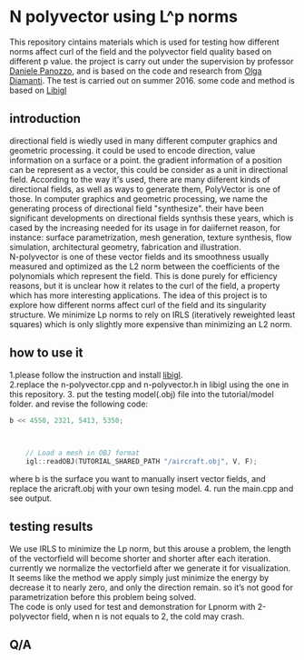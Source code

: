 # N polyvector using L^p norms

This repository cintains materials which is used for testing how different norms affect curl of the field and the polyvector field quality based on different p value. the project is carry out under the supervision by professor [Daniele Panozzo](http://cs.nyu.edu/~panozzo/), and is based on the code and research from [Olga Diamanti](http://web.stanford.edu/~diamanti/). The test is carried out on summer 2016. some code and method is based on [Libigl](https://github.com/libigl/libigl/)
## introduction
directional field is wiedly used in many different computer graphics and geometric processing. it could be used to encode direction, value information on a surface or a point. the gradient information of a position can be represent as a vector, this could be consider as a  unit in directional field. According to the way it's used, there are many diiferent kinds of directional fields, as well as ways to generate them, PolyVector is one of those. In computer graphics and geometric processing, we name the generating process of directional field "synthesize". their have been significant developments on directional fields synthsis these years, which is cased by the increasing needed for its usage in for daiifernet reason, for instance: surface parametrization, mesh generation, texture synthesis, flow simulation, architectural geometry, fabrication and illustration. <br>
N-polyvector is one of these vector fields and its smoothness usually measured and optimized as the L2 norm between the coefficients of the polynomials which represent the field. This is done purely for efficiency reasons, but it is unclear how it relates to the curl of the field, a property which has more interesting applications. The idea of this project is to explore how different norms affect curl of the field and its singularity structure. We minimize Lp norms to rely on IRLS (iteratively reweighted least squares) which is only slightly more expensive than minimizing an L2 norm.

## how to use it
1.please follow the instruction and install [libigl](https://github.com/libigl/libigl/). <br>
2.replace the n-polyvector.cpp and n-polyvector.h in libigl using the one in this repository.
3. put the testing model(.obj) file into the tutorial/model folder. and revise the following code:
```cpp
b << 4550, 2321, 5413, 5350;

	

	// Load a mesh in OBJ format
	igl::readOBJ(TUTORIAL_SHARED_PATH "/aircraft.obj", V, F);
  ```

where b is the surface you want to manually insert vector fields, and  replace the aricraft.obj with your own tesing model.
4. run the main.cpp and see output.
## testing results
We use IRLS to minimize the Lp norm, but this arouse a problem, the length  of the vectorfield will become shorter and shorter after each iteration. currently we normalize the vectorfield after we generate it for visualization. It seems like the method we apply simply just minimize the energy by decrease it to nearly zero, and only the direction remain. so it’s not good for parametrization before this problem being solved. <br>
The code is only used for test and demonstration for Lpnorm with 2-polyvector field, when n is not equals to 2, the cold may crash.
## Q/A


